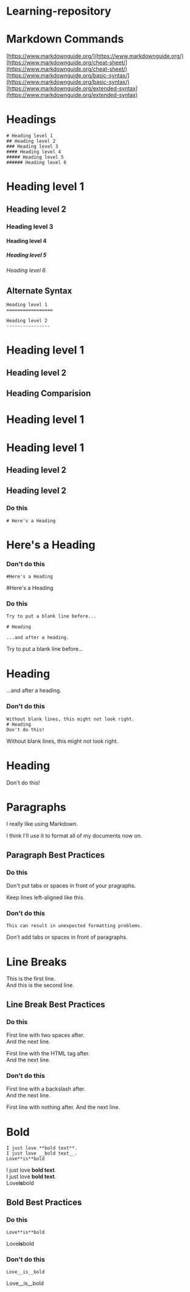 # Learning-repository

# Markdown Commands

[https://www.markdownguide.org/](https://www.markdownguide.org/)  
[https://www.markdownguide.org/cheat-sheet/](https://www.markdownguide.org/cheat-sheet/)  
[https://www.markdownguide.org/basic-syntax/](https://www.markdownguide.org/basic-syntax/)  
[https://www.markdownguide.org/extended-syntax](https://www.markdownguide.org/extended-syntax)


# Headings

    # Heading level 1
    ## Heading level 2
    ### Heading level 3
    #### Heading level 4
    ##### Heading level 5
    ###### Heading level 6

# Heading level 1
## Heading level 2
### Heading level 3
#### Heading level 4
##### Heading level 5
###### Heading level 6

## Alternate Syntax

    Heading level 1
    =================

    Heading level 2
    ----------------

Heading level 1
=================

Heading level 2
----------------

## Heading Comparision

# Heading level 1
Heading level 1
=================
## Heading level 2
Heading level 2
-----------------

### Do this

    # Here's a Heading

# Here's a Heading

### Don't do this

    #Here's a Heading

#Here's a Heading


### Do this

    Try to put a blank line before...

    # Heading

    ...and after a heading.

Try to put a blank line before...

# Heading

...and after a heading.

### Don't do this

    Without blank lines, this might not look right.
    # Heading
    Don't do this!

Without blank lines, this might not look right.
# Heading
Don't do this!

# Paragraphs

I really like using Markdown.

I think I'll use it to format all of my documents now on.

## Paragraph Best Practices

### Do this

Don't put tabs or spaces in front of your pragraphs.

Keep lines left-aligned like this.

### Don't do this

    This can result in unexpected formatting problems.

  Don't add tabs or spaces in front of paragraphs.

# Line Breaks

This is the first line.  
And this is the second line.

## Line Break Best Practices

### Do this

First line with two spaces after.  
And the next line.

First line with the HTML tag after.<br>
And the next line.

### Don't do this

First line with a backslash after.\
And the next line.

First line with nothing after.
And the next line.

# Bold

    I just love **bold text**.  
    I just love __bold text__.  
    Love**is**bold

I just love **bold text**.  
I just love __bold text__.  
Love**is**bold

## Bold Best Practices

### Do this

`Love**is**bold`

Love**is**bold

### Don't do this

`Love__is__bold`

Love__is__bold